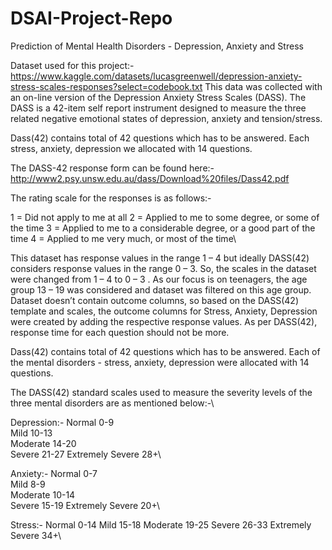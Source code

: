 # DSAI-Project-Repo

Prediction of Mental Health Disorders - Depression, Anxiety and Stress 


Dataset used for this project:- https://www.kaggle.com/datasets/lucasgreenwell/depression-anxiety-stress-scales-responses?select=codebook.txt This data was collected with an on-line version of the Depression Anxiety Stress Scales (DASS). The DASS is a 42-item self report instrument designed to measure the three related negative emotional states of depression, anxiety and tension/stress.

Dass(42) contains total of 42 questions which has to be answered. Each stress, anxiety, depression we allocated with 14 questions.

The DASS-42 response form can be found here:- http://www2.psy.unsw.edu.au/dass/Download%20files/Dass42.pdf

The rating scale for the responses is as follows:-

1 = Did not apply to me at all
2 = Applied to me to some degree, or some of the time
3 = Applied to me to a considerable degree, or a good part of the time
4 = Applied to me very much, or most of the time\

This dataset has response values in the range 1 – 4 but ideally DASS(42) considers response values in the range 0 – 3. So, the scales in the dataset were changed from 1 – 4 to 0 – 3 . As our focus is on teenagers, the age group 13 – 19 was considered and dataset was filtered on this age group. Dataset doesn’t contain outcome columns, so based on the DASS(42) template and scales, the outcome columns for Stress, Anxiety, Depression were created by adding the respective response values. As per DASS(42), response time for each question should not be more.

Dass(42) contains total of 42 questions which has to be answered. Each of the mental disorders - stress, anxiety, depression were allocated with 14 questions.

The DASS(42) standard scales used to measure the severity levels of the three mental disorders are as mentioned below:-\

Depression:- Normal 0-9\
Mild 10-13\
Moderate 14-20\
Severe 21-27
Extremely Severe 28+\

Anxiety:- Normal 0-7\
Mild 8-9\
Moderate 10-14\
Severe 15-19
Extremely Severe 20+\

Stress:- Normal 0-14
Mild 15-18
Moderate 19-25
Severe 26-33
Extremely Severe 34+\
